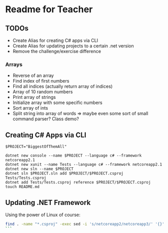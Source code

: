 # Readme for Teacher

## TODOs

* Create Alias for creating C# apps via CLI
* Create Alias for updating projects to a certain .net version
* Remove the challenge/exercise difference

### Arrays

* Reverse of an array
* Find index of first numbers
* Find all indices (actually return array of indices)
* Array of 10 random numbers
* Print array of strings
* Initialize array with some specific numbers
* Sort array of ints
* Split string into array of words => maybe even some sort of small command parser? Class demo?

## Creating C# Apps via CLI

```shell
$PROJECT="BiggestOfThemAll"

dotnet new console --name $PROJECT --language c# --framework netcoreapp2.1
dotnet new xunit --name Tests --language c# --framework netcoreapp2.1
dotnet new sln --name $PROJECT
dotnet sln $PROJECT.sln add $PROJECT/$PROJECT.csproj Tests/Tests.csproj
dotnet add Tests/Tests.csproj reference $PROJECT/$PROJECT.csproj
touch README.md
```

## Updating .NET Framework

Using the power of Linux of course:

````bash
find . -name "*.csproj" -exec sed -i 's/netcoreapp2/netcoreapp3/' '{}' \;
```
